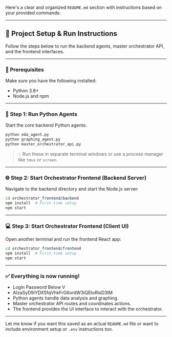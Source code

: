 Here's a clear and organized `README.md` section with instructions based on your provided commands:

---

## 🚀 Project Setup & Run Instructions

Follow the steps below to run the backend agents, master orchestrator API, and the frontend interfaces.

---

### 📌 Prerequisites

Make sure you have the following installed:

* Python 3.8+
* Node.js and npm

---

### 🧠 Step 1: Run Python Agents

Start the core backend Python agents:

```bash
python eda_agent.py
python graphing_agent.py
python master_orchestrator_api.py
```

> 💡 Run these in separate terminal windows or use a process manager like `tmux` or `screen`.

---

### 🌐 Step 2: Start Orchestrator Frontend (Backend Server)

Navigate to the backend directory and start the Node.js server:

```bash
cd orchestrator_frontend/backend
npm install  # First-time setup
npm start
```

---

### 💻 Step 3: Start Orchestrator Frontend (Client UI)

Open another terminal and run the frontend React app:

```bash
cd orchestrator_frontend/frontend
npm install  # First-time setup
npm start
```

---

### ✅ Everything is now running!
* Login Password Below V
* AIzaSyD9iYDX5fqVhkFrG6ordW3iQEtoRisD3IM
* Python agents handle data analysis and graphing.
* Master orchestrator API routes and coordinates actions.
* The frontend provides the UI interface to interact with the orchestrator.

---

Let me know if you want this saved as an actual `README.md` file or want to include environment setup or `.env` instructions too.

